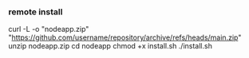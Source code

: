 ### remote install
curl -L -o "nodeapp.zip" "https://github.com/username/repository/archive/refs/heads/main.zip"
unzip nodeapp.zip
cd nodeapp
chmod +x install.sh
./install.sh
